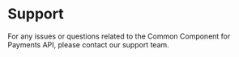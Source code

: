 # Support
For any issues or questions related to the Common Component for Payments API, please contact our support team.
